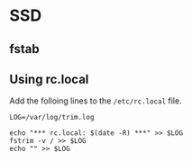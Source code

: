 SSD
===

## fstab


## Using rc.local
Add the folloing lines to the `/etc/rc.local` file.
```shell
LOG=/var/log/trim.log

echo "*** rc.local: $(date -R) ***" >> $LOG
fstrim -v / >> $LOG
echo "" >> $LOG
```
